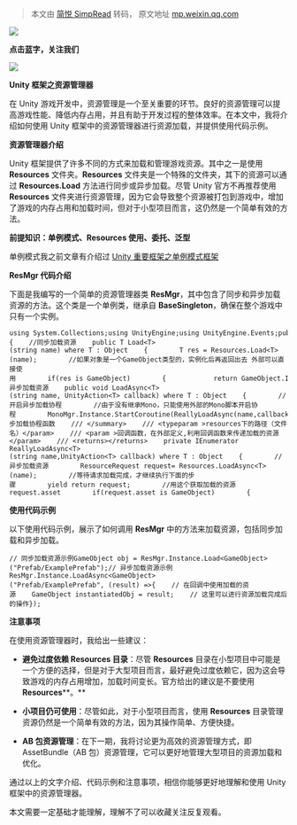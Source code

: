 > 本文由 [简悦 SimpRead](http://ksria.com/simpread/) 转码， 原文地址 [mp.weixin.qq.com](https://mp.weixin.qq.com/s/JC3NSUZh7qZ9n1DAaaTJPg)

![](https://mmbiz.qpic.cn/sz_mmbiz_gif/NSzqcbtSiakm3e1wtlYBeGmqN0SkEmnhiblpUia2iaiaicv5gicM4vD9AcA0OHMcPZOKnau4ksVEqfXyibwr08bDe5HTOQ/640?wx_fmt=gif&from=appmsg)

**点击蓝字，关注我们**

![](https://mmbiz.qpic.cn/sz_mmbiz_png/NSzqcbtSiakm3e1wtlYBeGmqN0SkEmnhibxynCibWwF3DTJt19Oo8RJIw9ia9MBmicW0aOVibrXf0cia258Tuic0BTBJ9A/640?wx_fmt=png&from=appmsg)

**Unity 框架之资源管理器**

在 Unity 游戏开发中，资源管理是一个至关重要的环节。良好的资源管理可以提高游戏性能、降低内存占用，并且有助于开发过程的整体效率。在本文中，我将介绍如何使用 Unity 框架中的资源管理器进行资源加载，并提供使用代码示例。

**资源管理器介绍**

Unity 框架提供了许多不同的方式来加载和管理游戏资源。其中之一是使用 **Resources** 文件夹。**Resources** 文件夹是一个特殊的文件夹，其下的资源可以通过 **Resources.Load** 方法进行同步或异步加载。尽管 Unity 官方不再推荐使用 **Resources** 文件夹进行资源管理，因为它会导致整个资源被打包到游戏中，增加了游戏的内存占用和加载时间，但对于小型项目而言，这仍然是一个简单有效的方法。

**前提知识：单例模式、Resources 使用、委托、泛型**

单例模式我之前文章有介绍过 [Unity 重要框架之单例模式框架](http://mp.weixin.qq.com/s?__biz=Mzg2MjUzMzcyOA==&mid=2247484067&idx=1&sn=c48d8782ec03236fcccc17f00c67bc0a&chksm=ce0723acf970aaba56ea34782f8d8c68f04ca18e045796e4d97724b680272d981d3a0d7f4170&scene=21#wechat_redirect)  

**ResMgr 代码介绍**

下面是我编写的一个简单的资源管理器类 **ResMgr**，其中包含了同步和异步加载资源的方法。这个类是一个单例类，继承自 **BaseSingleton**，确保在整个游戏中只有一个实例。

```
using System.Collections;using UnityEngine;using UnityEngine.Events;public class ResMgr : BaseSingleton<ResMgr>{    //同步加载资源    public T Load<T>(string name) where T : Object    {        T res = Resources.Load<T>(name);        //如果对象是一个GameObject类型的，实例化后再返回出去 外部可以直接使用        if(res is GameObject)        {            return GameObject.Instantiate(res);        }        else        {            return res;        }    }    //异步加载资源    public void LoadAsync<T>(string name, UnityAction<T> callback) where T : Object    {        //开启异步加载协程        //由于没有继承Mono，只能使用外部的Mono脚本开启协程        MonoMgr.Instance.StartCoroutine(ReallyLoadAsync(name,callback));    }    /// <summary>    /// 异步加载协程函数    /// </summary>    /// <typeparam >resources下的路径（文件名）</param>    /// <param >回调函数，在外部定义,利用回调函数来传递加载的资源</param>    /// <returns></returns>    private IEnumerator ReallyLoadAsync<T>(string name,UnityAction<T> callback) where T : Object    {        //异步加载资源        ResourceRequest request= Resources.LoadAsync<T>(name);        //等待请求加载完成，才继续执行下面的步骤        yield return request;        //用这个获取加载的资源request.asset        if(request.asset is GameObject)        {            callback(GameObject.Instantiate(request.asset) as T);        }        else        {            callback(request.asset as T);        }    }}
```

**使用代码示例**

以下使用代码示例，展示了如何调用 **ResMgr** 中的方法来加载资源，包括同步加载和异步加载。

```
// 同步加载资源示例GameObject obj = ResMgr.Instance.Load<GameObject>("Prefab/ExamplePrefab");// 异步加载资源示例ResMgr.Instance.LoadAsync<GameObject>("Prefab/ExamplePrefab", (result) =>{    // 在回调中使用加载的资源    GameObject instantiatedObj = result;    // 这里可以进行资源加载完成后的操作});
```

**注意事项**

在使用资源管理器时，我给出一些建议：

*   **避免过度依赖 Resources 目录**：尽管 **Resources** 目录在小型项目中可能是一个方便的选择，但是对于大型项目而言，最好避免过度依赖它，因为这会导致游戏的内存占用增加，加载时间变长。官方给出的建议是不要使用 **Resources****。**
    

*   **小项目仍可使用**：尽管如此，对于小型项目而言，使用 **Resources** 目录管理资源仍然是一个简单有效的方法，因为其操作简单、方便快捷。
    

*   **AB 包资源管理**：在下一期，我将讨论更为高效的资源管理方式，即 AssetBundle（AB 包）资源管理，它可以更好地管理大型项目的资源加载和优化。
    

通过以上的文字介绍、代码示例和注意事项，相信你能够更好地理解和使用 Unity 框架中的资源管理器。

本文需要一定基础才能理解，理解不了可以收藏关注反复观看。